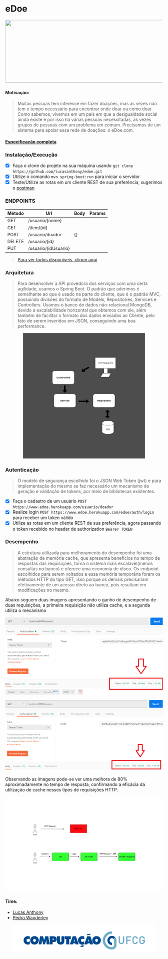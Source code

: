 # eDoe

<p align="center">
  <img src="https://lh6.googleusercontent.com/lT7mQse0ChZB0iMO0MMXZp_k-nTqtyfY9_FuNl7eELiVQcjRztnz5d1Iu_m39pKhGeXP8-37MfmRQlkszMDEDyjlgxSfa7_5nsbJEJjkmztA0St3wy4art8UIGekWKjQOINpxtgo" height="200" width="600"> 
</p>

#### Motivação:
>Muitas pessoas tem interesse em fazer doações, mas as vezes não tem o tempo necessário para encontrar onde doar ou como doar. Como sabemos, vivemos em um país em que a desigualdade social ainda existe e por isso há várias pessoas necessitadas, às vezes grupos de pessoas com um problema em comum. Precisamos de um sistema para apoiar essa rede de doações: o eDoe.com.

#### [Especificação completa](https://docs.google.com/document/d/e/2PACX-1vST2TI5lDbtMlv8rhFYJkYnrfgqzyWDv6DDvvAajz3_KK4tAs_UnAbYdI6oeMQA6jEHo5HwUAatHmd8/pub)

### Instalação/Execução
- [x] Faça o clone do projeto na sua máquina usando `git clone https://github.com/lucasanthony/edoe.git`
- [x] Utilize o comando `mvn spring-boot:run` para iniciar o servidor
- [x] Teste/Utilize as rotas em um cliente REST de sua preferência, sugerimos o [postman](https://www.getpostman.com/)

### ENDPOINTS

Método | Url | Body | Params
-------|-----|------|-------
GET | /usuario/{nome}  |      |
GET | /item/{id} |  |  
POST| /usuario/doador | {} |
DELETE | /usuario/{id} | | 
PUT | /usuario/{idUsuario} | | 

>[Para ver todos disponíveis, clique aqui](https://docs.google.com/spreadsheets/d/11ZNy71fNnEeWHB3Gva6G8B_aHAHH5ED0lbBkIsuLSYM/edit#gid=0)


### Arquitetura
>Para desenvolver a API provedora dos serviços com uma certa agilidade, usamos o Spring Boot. O padrão que aderimos é semelhante ao que é usado na parte do cliente, que é o padrão MVC, possuindo divisões do formato de Models, Repositories, Services e Controllers. Usamos o banco de dados não-relacional MongoDB, devido a escalabilidade horizontal que obtemos com ele, além também de facilitar o formato dos dados enviados ao Cliente, pelo fato de serem inseridos em JSON, conseguindo uma boa performance.

<p align="center">
  <img src="https://raw.githubusercontent.com/lucasanthony/edoe/master/artefatos/DACA_edoe_Diagram.png" height="400" width="390"> 
</p>


### Autenticação
>O modelo de segurança escolhido foi o JSON Web Token (jwt) e para implementação do mesmo se faz necessário um mecanismo de geração e validação de tokens, por meio de bibliotecas existentes.

- [x] Faça o cadastro de um usuário `POST https://www.edoe.herokuapp.com/usuario/doador`
- [x] Realize login `POST https://www.edoe.herokuapp.com/edoe/auth/login` para receber um token válido
- [x] Utilize as rotas em um cliente REST de sua preferência, agora passando o token recebido no header de authorization `Bearer TOKEN`

### Desempenho
>A estrutura utilizada para melhoramento do desempenho foi uma abstração de memória cache, que apresenta benefícios no tempo de respostas das requisições, torna o sistema mais escalável(menos consultas no banco) e oferece uma economia de disco.
Os endpoint escolhidos para serem voltados a essa memória temporária foram os métodos HTTP do tipo GET, isso porque os demais precisariam efetivamente de um acesso direto ao banco, pois resultam em modificações no mesmo.

Abaixo seguem duas imagens apresentando o ganho de desempenho de duas requisições, a primeira requisição não utiliza cache, e a segunda utiliza o mecanismo  
<p align="center">
  <img src="https://raw.githubusercontent.com/lucasanthony/edoe/master/artefatos/requisicao_1.png"> 
</p>
<p align="center">
  <img src="https://raw.githubusercontent.com/lucasanthony/edoe/master/artefatos/requisicao_2.png"> 
</p>

Observando as imagens pode-se ver uma melhora de 80% aproximadamente no tempo de resposta, confirmando a eficácia da utilização de cache nesses tipos de requisições HTTP.

<p align="center">
  <img src="https://raw.githubusercontent.com/lucasanthony/edoe/master/artefatos/jwt.png"> 
</p>

#### Time:
* [Lucas Anthony](https://github.com/lucasanthony)
* [Pedro Wanderley](https://github.com/pedrofwanderley)

<p align="center">
  <img src="https://raw.githubusercontent.com/lucasanthony/edoe/master/artefatos/compufcg.png"> 
</p>
